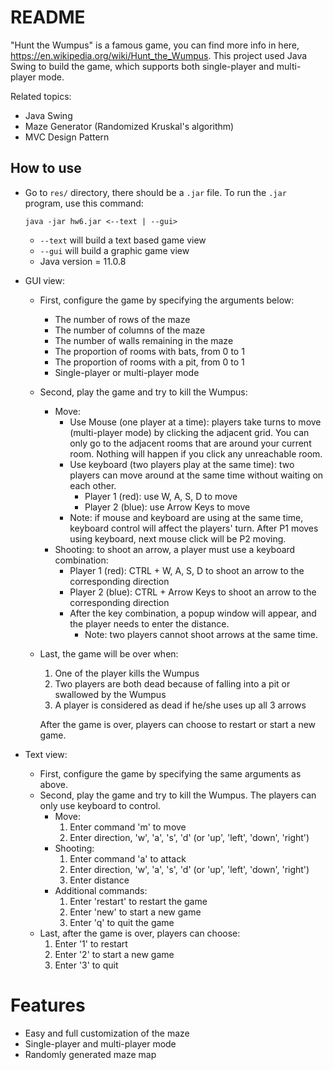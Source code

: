 # README

"Hunt the Wumpus" is a famous game, you can find more info in here, https://en.wikipedia.org/wiki/Hunt_the_Wumpus.
This project used Java Swing to build the game, which supports both single-player and multi-player mode.

Related topics:
* Java Swing
* Maze Generator (Randomized Kruskal's algorithm)
* MVC Design Pattern

## How to use
* Go to ```res/``` directory, there should be a  ```.jar``` file. To run the ```.jar``` program, use this command:

    ```
    java -jar hw6.jar <--text | --gui>
    ```
    * ```--text``` will build a text based game view
    * ```--gui``` will build a graphic game view
    * Java version = 11.0.8

* GUI view:
    * First, configure the game by specifying the arguments below:
        * The number of rows of the maze
        * The number of columns of the maze
        * The number of walls remaining in the maze
        * The proportion of rooms with bats, from 0 to 1
        * The proportion of rooms with a pit, from 0 to 1
        * Single-player or multi-player mode
    * Second, play the game and try to kill the Wumpus:
        * Move:
            * Use Mouse (one player at a time): players take turns to move (multi-player mode) by clicking the adjacent grid.
            You can only go to the adjacent rooms that are around your current room. Nothing will happen 
            if you click any unreachable room.
            * Use keyboard (two players play at the same time): two players can move around at the same time without 
            waiting on each other.
                * Player 1 (red): use W, A, S, D to move
                * Player 2 (blue): use Arrow Keys to move
            * Note: if mouse and keyboard are using at the same time, keyboard control will affect the players' turn. After P1 moves
            using keyboard, next mouse click will be P2 moving.
        * Shooting: to shoot an arrow, a player must use a keyboard combination:
            * Player 1 (red): CTRL + W, A, S, D to shoot an arrow to the corresponding direction
            * Player 2 (blue): CTRL + Arrow Keys to shoot an arrow to the corresponding direction
            * After the key combination, a popup window will appear, and the player needs to enter the distance.
                * Note: two players cannot shoot arrows at the same time.
    * Last, the game will be over when:
        1. One of the player kills the Wumpus
        1. Two players are both dead because of falling into a pit or swallowed by the Wumpus
        1. A player is considered as dead if he/she uses up all 3 arrows
        
        After the game is over, players can choose to restart or start a new game.

* Text view:
    * First, configure the game by specifying the same arguments as above.
    * Second, play the game and try to kill the Wumpus. The players can only use keyboard to control.
        * Move: 
            1. Enter command 'm' to move
            1. Enter direction, 'w', 'a', 's', 'd' (or 'up', 'left', 'down', 'right')
        * Shooting: 
            1. Enter command 'a' to attack
            1. Enter direction, 'w', 'a', 's', 'd' (or 'up', 'left', 'down', 'right')
            1. Enter distance
        * Additional commands:
            1. Enter 'restart' to restart the game
            1. Enter 'new' to start a new game
            1. Enter 'q' to quit the game
    * Last, after the game is over, players can choose:
        1. Enter '1' to restart
        1. Enter '2' to start a new game
        1. Enter '3' to quit
       
# Features
* Easy and full customization of the maze
* Single-player and multi-player mode
* Randomly generated maze map
